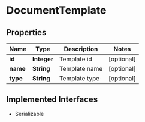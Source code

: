 

# DocumentTemplate


## Properties

| Name | Type | Description | Notes |
|------------ | ------------- | ------------- | -------------|
|**id** | **Integer** | Template id |  [optional] |
|**name** | **String** | Template name |  [optional] |
|**type** | **String** | Template type |  [optional] |


## Implemented Interfaces

* Serializable


